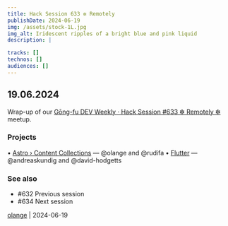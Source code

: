 ```yaml
---
title: Hack Session 633 ✼ Remotely
publishDate: 2024-06-19
img: /assets/stock-1L.jpg
img_alt: Iridescent ripples of a bright blue and pink liquid
description: |

tracks: []
technos: []
audiences: []
---
```


## 19.06.2024

Wrap-up of our [Gōng-fu DEV Weekly · Hack Session #633 ✼ Remotely ✼](https://www.meetup.com/fr-FR/gōngfudev/events/301346743/) meetup.

### Projects

• [Astro › Content Collections](https://docs.astro.build/en/guides/content-collections/) — @olange and @rudifa
• [Flutter](https://flutter.dev) — @andreaskundig and @david-hodgetts

### See also

* #632 Previous session
* #634 Next session

[olange](https://github.com/olange) | 2024-06-19


